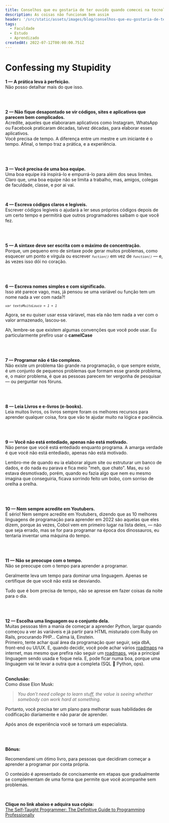 ```yaml
---
title: Conselhos que eu gostaria de ter ouvido quando comecei na tecnologia
description: As coisas não funcionam bem assim
header: '/src/static/assets/images/blog/conselhos-que-eu-gostaria-de-ter-ouvido-quando-comecei-na-tecnologia/banner.png'
tags:
  - Faculdade
  - Estudo
  - Aprendizado
createdAt: 2022-07-12T00:00:00.751Z
---
```


# Confessing my Stupidity
**1 — A prática leva à perfeição.**<br />
Não posso detalhar mais do que isso.

<br />
<br />

**2 — Não fique desapontado se vir códigos, sites e aplicativos que parecem bem complicados.**<br />
Acredite, aqueles que elaboraram aplicativos como Instagram, WhatsApp ou Facebook praticaram décadas, talvez décadas, para elaborar esses aplicativos.<br />
Você precisa de tempo. A diferença entre um mestre e um iniciante é o tempo. Afinal, o tempo traz a prática, e a experiência.

<br />
<br />

**3 — Você precisa de uma boa equipe.**<br />
Uma boa equipe irá inspirá-lo e empurrá-lo para além dos seus limites. Claro que, uma boa equipe não se limita a trabalho, mas, amigos, colegas de faculdade, classe, e por ai vai.

<br />

**4 — Escreva códigos claros e legíveis.**<br />
Escrever códigos legíveis o ajudará a ler seus próprios códigos depois de um certo tempo e permitirá que outros programadores saibam o que você fez.

<br />
<br />

**5 — A sintaxe deve ser escrita com o máximo de concentração.**<br />
Porque, um pequeno erro de sintaxe pode gerar muitos problemas, como esquecer um ponto e vírgula ou escrever _<code>`fuction()`</code>_ em vez de _<code>`function()`</code>_ — e, às vezes isso dói no coração.

<br />
<br />

**6 — Escreva nomes simples e com significado.**<br />
Isso até parece vago, mas, já pensou se uma variável ou função tem um nome nada a ver com nada?!

_<code>`var textoMuitoLouco = 1 + 1`</code>_

Agora, se eu quiser usar essa váriavel, mas ela não tem nada a ver com o valor armazenado, lascou-se.

Ah, lembre-se que existem algumas convenções que você pode usar. Eu particularmente prefiro usar o **camelCase**

<br />
<br />

**7 — Programar não é tão complexo.**<br />
Não existe um problema tão grande na programação, o que sempre existe, é um conjunto de pequenos problemas que formam esse grande problema, e, o maior problema, é que as pessoas parecem ter vergonha de pesquisar — ou perguntar nos fóruns.

<br />
<br />

**8 — Leia Livros e e-livros (e-books).**<br />
Leia muitos livros, os livros sempre foram os melhores recursos para aprender qualquer coisa, fora que vão te ajudar muito na lógica e paciência.

<br />
<br />

**9 — Você não está entediado, apenas não está motivado.**<br />
Não pense que você está entediado enquanto programa. A amarga verdade é que você não está entediado, apenas não está motivado.

Lembro-me de quando eu ia elaborar algum site ou estruturar um banco de dados, e do nada eu parava e fica meio "meh, que chato". Mas, eu só estava desmotivado, porém, quando eu fazia algo que nem eu mesmo imagina que conseguiria, ficava sorrindo feito um bobo, com sorriso de orelha a orelha.

<br />
<br />

**10 — Nem sempre acredite em Youtubers.**<br />
É sério! Nem sempre acredite em Youtubers, dizendo que as 10 melhores linguagens de programação para aprender em 2022 são aquelas que eles dizem, porque às vezes, Cobol vem em primeiro lugar na lista deles, — não que seja errado, mas se for para programar na época dos dinossauros, eu tentaria inventar uma máquina do tempo.

<br />
<br />

**11 — Não se preocupe com o tempo.**<br />
Não se preocupe com o tempo para aprender a programar.

Geralmente leva um tempo para dominar uma linguagem. Apenas se certifique de que você não está se desviando.

Tudo que é bom precisa de tempo, não se apresse em fazer coisas da noite para o dia.

<br />
<br />

**12 — Escolha uma linguagem ou o conjunto dela.**<br />
Muitas pessoas têm a mania de começar a aprender Python, largar quando começou a ver às variáveis e já partir para HTML misturado com Ruby on Rails, procurando PHP… Calma lá, Einstein.<br />
Primeiro, tente achar qual área da programação quer seguir, seja dbA, front-end ou UI/UX. E, quando decidir, você pode achar vários [roadmaps](https://roadmap.sh/ 'roadmaps') na internet, mas mesmo que prefira não seguir um [roadmaps](https://roadmap.sh/ 'roadmaps'), veja a principal linguagem sendo usada e foque nela. E, pode ficar numa boa, porque uma linguagem vai te levar a outra que a completa (SQL 💚 Python, ops).<br /><br />

**Conclusão:**<br />
Como disse Elon Musk:<br />

> _You don’t need college to learn stuff, the value is seeing whether somebody can work hard at something._

Portanto, você precisa ter um plano para melhorar suas habilidades de codificação diariamente e não parar de aprender.

Após anos de experiência você se tornará um especialista.

<br />
<br />

**Bônus:**

Recomendarei um ótimo livro, para pessoas que decidiram começar a aprender a programar por conta própria.

O conteúdo é apresentado de concisamente em etapas que gradualmente se complementam de uma forma que permite que você acompanhe sem problemas.

<br />

**Clique no link abaixo e adquira sua cópia:**<br />
[The Self-Taught Programmer: The Definitive Guide to Programming Professionally](https://amzn.to/2HKwDRZ 'The Self-Taught Programmer: The Definitive Guide to Programming Professionally')

